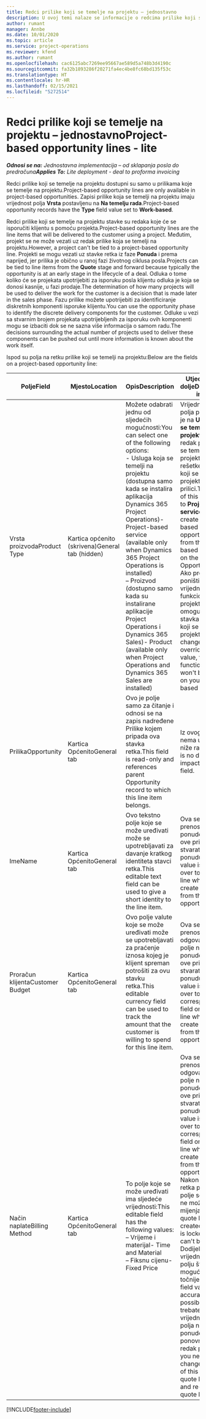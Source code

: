```yaml
---
title: Redci prilike koji se temelje na projektu – jednostavno
description: U ovoj temi nalaze se informacije o redcima prilike koji se temelje na projektu. (Pro)
author: rumant
manager: Annbe
ms.date: 10/01/2020
ms.topic: article
ms.service: project-operations
ms.reviewer: kfend
ms.author: rumant
ms.openlocfilehash: cac6125abc7269ee95667ae589d5a748b3d4190c
ms.sourcegitcommit: fa32b1893286f20271fa4ec4be8fc68bd135f53c
ms.translationtype: HT
ms.contentlocale: hr-HR
ms.lasthandoff: 02/15/2021
ms.locfileid: "5272514"
---
```

# <a name="project-based-opportunity-lines---lite"></a><span data-ttu-id="3032f-104">Redci prilike koji se temelje na projektu – jednostavno</span><span class="sxs-lookup"><span data-stu-id="3032f-104">Project-based opportunity lines - lite</span></span>

<span data-ttu-id="3032f-105">_**Odnosi se na:** Jednostavna implementacija – od sklapanja posla do predračuna_</span><span class="sxs-lookup"><span data-stu-id="3032f-105">_**Applies To:** Lite deployment - deal to proforma invoicing_</span></span>

<span data-ttu-id="3032f-106">Redci prilike koji se temelje na projektu dostupni su samo u prilikama koje se temelje na projektu.</span><span class="sxs-lookup"><span data-stu-id="3032f-106">Project-based opportunity lines are only available in project-based opportunities.</span></span> <span data-ttu-id="3032f-107">Zapisi prilike koja se temelji na projektu imaju vrijednost polja **Vrsta** postavljenu na **Na temelju rada**.</span><span class="sxs-lookup"><span data-stu-id="3032f-107">Project-based opportunity records have the **Type** field value set to **Work-based**.</span></span>

<span data-ttu-id="3032f-108">Redci prilike koji se temelje na projektu stavke su redaka koje će se isporučiti klijentu s pomoću projekta.</span><span class="sxs-lookup"><span data-stu-id="3032f-108">Project-based opportunity lines are the line items that will be delivered to the customer using a project.</span></span> <span data-ttu-id="3032f-109">Međutim, projekt se ne može vezati uz redak prilike koja se temelji na projektu.</span><span class="sxs-lookup"><span data-stu-id="3032f-109">However, a project can't be tied to a project-based opportunity line.</span></span> <span data-ttu-id="3032f-110">Projekti se mogu vezati uz stavke retka iz faze **Ponuda** i prema naprijed, jer prilika je obično u ranoj fazi životnog ciklusa posla.</span><span class="sxs-lookup"><span data-stu-id="3032f-110">Projects can be tied to line items from the **Quote** stage and forward because typically the opportunity is at an early stage in the lifecycle of a deal.</span></span> <span data-ttu-id="3032f-111">Odluka o tome koliko će se projekata upotrijebiti za isporuku posla klijentu odluka je koja se donosi kasnije, u fazi prodaje.</span><span class="sxs-lookup"><span data-stu-id="3032f-111">The determination of how many projects will be used to deliver the work for the customer is a decision that is made later in the sales phase.</span></span> <span data-ttu-id="3032f-112">Fazu prilike možete upotrijebiti za identificiranje diskretnih komponenti isporuke klijentu.</span><span class="sxs-lookup"><span data-stu-id="3032f-112">You can use the opportunity phase to identify the discrete delivery components for the customer.</span></span> <span data-ttu-id="3032f-113">Odluke u vezi sa stvarnim brojem projekata upotrijebljenih za isporuku ovih komponenti mogu se izbaciti dok se ne sazna više informacija o samom radu.</span><span class="sxs-lookup"><span data-stu-id="3032f-113">The decisions surrounding the actual number of projects used to deliver these components can be pushed out until more information is known about the work itself.</span></span>

<span data-ttu-id="3032f-114">Ispod su polja na retku prilike koji se temelji na projektu:</span><span class="sxs-lookup"><span data-stu-id="3032f-114">Below are the fields on a project-based opportunity line:</span></span>

| <span data-ttu-id="3032f-115">**Polje**</span><span class="sxs-lookup"><span data-stu-id="3032f-115">**Field**</span></span> | <span data-ttu-id="3032f-116">**Mjesto**</span><span class="sxs-lookup"><span data-stu-id="3032f-116">**Location**</span></span> | <span data-ttu-id="3032f-117">**Opis**</span><span class="sxs-lookup"><span data-stu-id="3032f-117">**Description**</span></span> | <span data-ttu-id="3032f-118">**Utjecaj prema dolje**</span><span class="sxs-lookup"><span data-stu-id="3032f-118">**Downstream impact**</span></span> |
| --- | --- | --- | --- |
| <span data-ttu-id="3032f-119">Vrsta proizvoda</span><span class="sxs-lookup"><span data-stu-id="3032f-119">Product Type</span></span> | <span data-ttu-id="3032f-120">Kartica općenito (skrivena)</span><span class="sxs-lookup"><span data-stu-id="3032f-120">General tab (hidden)</span></span> | <span data-ttu-id="3032f-121">Možete odabrati jednu od sljedećih mogućnosti:</span><span class="sxs-lookup"><span data-stu-id="3032f-121">You can select one of the following options:</span></span></br><span data-ttu-id="3032f-122">- Usluga koja se temelji na projektu (dostupna samo kada se instalira aplikacija Dynamics 365 Project Operations)</span><span class="sxs-lookup"><span data-stu-id="3032f-122">- Project-based service (available only when Dynamics 365 Project Operations is installed)</span></span></br><span data-ttu-id="3032f-123">– Proizvod (dostupno samo kada su instalirane aplikacije Project Operations i Dynamics 365 Sales)</span><span class="sxs-lookup"><span data-stu-id="3032f-123">- Product (available only when Project Operations and Dynamics 365 Sales are installed)</span></span> | <span data-ttu-id="3032f-124">Vrijednost ovog polja postavljena je na **Usluga koja se temelji na projektu** kada se redak prilike koji se temelji na projektu stvara iz rešetke redaka koji se temelje na projektu na prilici.</span><span class="sxs-lookup"><span data-stu-id="3032f-124">The value of this field is set to **Project-based service** when you create a project-based opportunity line from the project-based lines grid on the Opportunity.</span></span> <br> <span data-ttu-id="3032f-125">Ako promijenite ili poništite ovu vrijednost, funkcionalnost projekta neće biti omogućena na stavkama retka koji se temelji na projektu.</span><span class="sxs-lookup"><span data-stu-id="3032f-125">If you change or override this value, the project functionality won't be enabled on your project-based line items.</span></span> |
| <span data-ttu-id="3032f-126">Prilika</span><span class="sxs-lookup"><span data-stu-id="3032f-126">Opportunity</span></span> | <span data-ttu-id="3032f-127">Kartica Općenito</span><span class="sxs-lookup"><span data-stu-id="3032f-127">General tab</span></span> | <span data-ttu-id="3032f-128">Ovo je polje samo za čitanje i odnosi se na zapis nadređene Prilike kojem pripada ova stavka retka.</span><span class="sxs-lookup"><span data-stu-id="3032f-128">This field is read-only and references parent Opportunity record to which this line item belongs.</span></span> | <span data-ttu-id="3032f-129">Iz ovog polja nema utjecaja na niže razine.</span><span class="sxs-lookup"><span data-stu-id="3032f-129">There is no downstream impact from this field.</span></span> |
| <span data-ttu-id="3032f-130">Ime</span><span class="sxs-lookup"><span data-stu-id="3032f-130">Name</span></span> | <span data-ttu-id="3032f-131">Kartica Općenito</span><span class="sxs-lookup"><span data-stu-id="3032f-131">General tab</span></span> | <span data-ttu-id="3032f-132">Ovo tekstno polje koje se može uređivati može se upotrebljavati za davanje kratkog identiteta stavci retka.</span><span class="sxs-lookup"><span data-stu-id="3032f-132">This editable text field can be used to give a short identity to the line item.</span></span> | <span data-ttu-id="3032f-133">Ova se vrijednost prenosi na redak ponude kada iz ove prilike stvarate ponudu.</span><span class="sxs-lookup"><span data-stu-id="3032f-133">This value is carried over to the quote line when you create a quote from this opportunity.</span></span> |
| <span data-ttu-id="3032f-134">Proračun klijenta</span><span class="sxs-lookup"><span data-stu-id="3032f-134">Customer Budget</span></span> | <span data-ttu-id="3032f-135">Kartica Općenito</span><span class="sxs-lookup"><span data-stu-id="3032f-135">General tab</span></span> | <span data-ttu-id="3032f-136">Ovo polje valute koje se može uređivati može se upotrebljavati za praćenje iznosa kojeg je klijent spreman potrošiti za ovu stavku retka.</span><span class="sxs-lookup"><span data-stu-id="3032f-136">This editable currency field can be used to track the amount that the customer is willing to spend for this line item.</span></span> | <span data-ttu-id="3032f-137">Ova se vrijednost prenosi na odgovarajuće polje na retku ponude kada iz ove prilike stvarate ponudu.</span><span class="sxs-lookup"><span data-stu-id="3032f-137">This value is carried over to the corresponding field on the quote line when you create a quote from this opportunity.</span></span> |
| <span data-ttu-id="3032f-138">Način naplate</span><span class="sxs-lookup"><span data-stu-id="3032f-138">Billing Method</span></span> | <span data-ttu-id="3032f-139">Kartica Općenito</span><span class="sxs-lookup"><span data-stu-id="3032f-139">General tab</span></span> | <span data-ttu-id="3032f-140">To polje koje se može uređivati ima sljedeće vrijednosti:</span><span class="sxs-lookup"><span data-stu-id="3032f-140">This editable field has the following values:</span></span></br><span data-ttu-id="3032f-141">– Vrijeme i materijal</span><span class="sxs-lookup"><span data-stu-id="3032f-141">- Time and Material</span></span></br><span data-ttu-id="3032f-142">– Fiksnu cijenu</span><span class="sxs-lookup"><span data-stu-id="3032f-142">- Fixed Price</span></span> | <span data-ttu-id="3032f-143">Ova se vrijednost prenosi na odgovarajuće polje na retku ponude kada iz ove prilike stvarate ponudu.</span><span class="sxs-lookup"><span data-stu-id="3032f-143">This value is carried over to the corresponding field on the quote line when you create a quote from this opportunity.</span></span> <span data-ttu-id="3032f-144">Nakon stvaranja retka ponude, polje se zaključa i ne može se mijenjati.</span><span class="sxs-lookup"><span data-stu-id="3032f-144">After the quote line is created, the field is locked and can't be changed.</span></span> <span data-ttu-id="3032f-145">Dodijelite vrijednost ovom polju što je moguće točnije.</span><span class="sxs-lookup"><span data-stu-id="3032f-145">Assign this field value as accurately as possible.</span></span> <span data-ttu-id="3032f-146">Ako trebate promijeniti vrijednost ovog polja na retku ponude, izbrišite i ponovno stvorite redak ponude.</span><span class="sxs-lookup"><span data-stu-id="3032f-146">If you need to change the value of this field on the quote line, delete and re-create the quote line.</span></span> |


[!INCLUDE[footer-include](../../includes/footer-banner.md)]